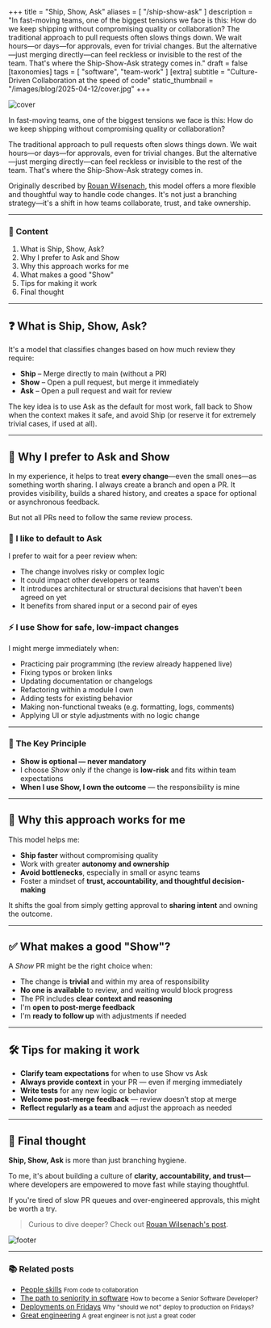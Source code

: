 +++
title = "Ship, Show, Ask"
aliases = [ "/ship-show-ask" ]
description = "In fast-moving teams, one of the biggest tensions we face is this: How do we keep shipping without compromising quality or collaboration? The traditional approach to pull requests often slows things down. We wait hours—or days—for approvals, even for trivial changes. But the alternative—just merging directly—can feel reckless or invisible to the rest of the team. That's where the Ship-Show-Ask strategy comes in."
draft = false
[taxonomies]
tags = [ "software", "team-work" ]
[extra]
subtitle = "Culture-Driven Collaboration at the speed of code"
static_thumbnail = "/images/blog/2025-04-12/cover.jpg"
+++

![cover](/images/blog/2025-04-12/cover.jpg)

In fast-moving teams, one of the biggest tensions we face is this: How do we keep shipping without compromising quality or collaboration?

The traditional approach to pull requests often slows things down. We wait hours—or days—for approvals, even for trivial changes. But the alternative—just merging directly—can feel reckless or invisible to the rest of the team. That's where the Ship-Show-Ask strategy comes in.

<!-- more -->

Originally described by [Rouan Wilsenach](https://martinfowler.com/articles/ship-show-ask.html), this model offers a more flexible and thoughtful way to handle code changes. It's not just a branching strategy—it's a shift in how teams collaborate, trust, and take ownership.

---

### 🧭 Content

1. What is Ship, Show, Ask?
1. Why I prefer to Ask and Show
1. Why this approach works for me
1. What makes a good \"Show\"
1. Tips for making it work
1. Final thought

---

## ❓ What is Ship, Show, Ask?

It's a model that classifies changes based on how much review they require:
- **Ship** – Merge directly to main (without a PR)
- **Show** – Open a pull request, but merge it immediately
- **Ask** – Open a pull request and wait for review

The key idea is to use Ask as the default for most work, fall back to Show when the context makes it safe, and avoid Ship (or reserve it for extremely trivial cases, if used at all).

---

## 🤝 Why I prefer to Ask and Show

In my experience, it helps to treat **every change**—even the small ones—as something worth sharing. I always create a branch and open a PR. It provides visibility, builds a shared history, and creates a space for optional or asynchronous feedback.

But not all PRs need to follow the same review process.

### 📝 I like to default to Ask

I prefer to wait for a peer review when:

- The change involves risky or complex logic
- It could impact other developers or teams
- It introduces architectural or structural decisions that haven't been agreed on yet
- It benefits from shared input or a second pair of eyes

### ⚡ I use Show for safe, low-impact changes

I might merge immediately when:

- Practicing pair programming (the review already happened live)
- Fixing typos or broken links
- Updating documentation or changelogs
- Refactoring within a module I own
- Adding tests for existing behavior
- Making non-functional tweaks (e.g. formatting, logs, comments)
- Applying UI or style adjustments with no logic change

---

### 🔑 The Key Principle

- **Show is optional — never mandatory**
- I choose _Show_ only if the change is **low-risk** and fits within team expectations
- **When I use Show, I own the outcome** — the responsibility is mine

---

## 🚀 Why this approach works for me

This model helps me:

- **Ship faster** without compromising quality
- Work with greater **autonomy and ownership**
- **Avoid bottlenecks**, especially in small or async teams
- Foster a mindset of **trust, accountability, and thoughtful decision-making**

It shifts the goal from simply getting approval to **sharing intent** and owning the outcome.

---

## ✅ What makes a good "Show"?

A *Show* PR might be the right choice when:

- The change is **trivial** and within my area of responsibility
- **No one is available** to review, and waiting would block progress
- The PR includes **clear context and reasoning**
- I'm **open to post-merge feedback**
- I'm **ready to follow up** with adjustments if needed

---

## 🛠️ Tips for making it work

- **Clarify team expectations** for when to use Show vs Ask
- **Always provide context** in your PR — even if merging immediately
- **Write tests** for any new logic or behavior
- **Welcome post-merge feedback** — review doesn’t stop at merge
- **Reflect regularly as a team** and adjust the approach as needed

---

## 💬 Final thought

**Ship, Show, Ask** is more than just branching hygiene.

To me, it's about building a culture of **clarity, accountability, and trust**—where developers are empowered to move fast while staying thoughtful.

If you're tired of slow PR queues and over-engineered approvals, this might be worth a try.

> Curious to dive deeper? Check out [Rouan Wilsenach's post](https://martinfowler.com/articles/ship-show-ask.html).

![footer](/images/blog/2025-04-12/footer.jpg)

---

### 📚 Related posts

- [People skills](/blog/people-skills/) <small>From code to collaboration</small>
- [The path to seniority in software](/blog/the-path-to-seniority-in-software/) <small>How to become a Senior Software Developer?</small>
- [Deployments on Fridays](/blog/deployments-on-fridays/) <small>Why "should we not" deploy to production on Fridays?</small>
- [Great engineering](/blog/great-engineering/) <small>A great engineer is not just a great coder</small>  
